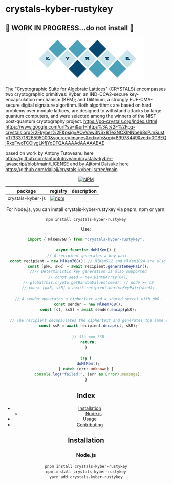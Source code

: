 # crystals-kyber-rustykey

## 🚧 WORK IN PROGRESS...do not install 🚧

<p align="center">
  <img src="./kyber.png"/>
</p>

The "Cryptographic Suite for Algebraic Lattices" (CRYSTALS) encompasses two cryptographic primitives: Kyber, an IND-CCA2-secure key-encapsulation mechanism (KEM); and Dilithium, a strongly EUF-CMA-secure digital signature algorithm. Both algorithms are based on hard problems over module lattices, are designed to withstand attacks by large quantum computers, and were selected among the winners of the NIST post-quantum cryptography project.
https://pq-crystals.org/index.shtml
https://www.google.com/url?sa=i&url=https%3A%2F%2Fpq-crystals.org%2Fkyber%2F&psig=AOvVaw3NSx8Te3NCXINNbe68sPJn&ust=1733371826595000&source=images&cd=vfe&opi=89978449&ved=0CBEQjRxqFwoTCOiygLKfjYoDFQAAAAAdAAAAABAE

based on work by Antony Tutoveanu here https://github.com/antontutoveanu/crystals-kyber-javascript/blob/main/LICENSE
and by Ajitomi Daisuke here https://github.com/dajiaji/crystals-kyber-js/tree/main


<div align="center">
<a href="https://www.npmjs.com/package/crystals-kyber-rustykey"><img src="https://img.shields.io/npm/v/crystals-kyber-rustykey" alt="NPM"/></a>


| package           | registry                                                                                                                  | description                                                                                                                                                                                                                          |
| ----------------- | ------------------------------------------------------------------------------------------------------------------------- | ------------------------------------------------------------------------------------------------------------------------------------------------------------------------------------------------------------------------------------ |
| crystals-kyber-js | [![npm](https://img.shields.io/npm/v/crystals-kyber-rustykey)](https://www.npmjs.com/package/crystals-kyber-rustykey) |         |


For Node.js, you can install crystals-kyber-rustykey via pnpm, npm or yarn:

```sh
npm install crystals-kyber-rustykey
```

Use:

```ts
import { MlKem768 } from "crystals-kyber-rustykey";

async function doMlKem() {
  // A recipient generates a key pair.
  const recipient = new MlKem768(); // MlKem512 and MlKem1024 are also available.
  const [pkR, skR] = await recipient.generateKeyPair();
  //// Deterministic key generation is also supported
  // const seed = new Uint8Array(64);
  // globalThis.crypto.getRandomValues(seed); // node >= 19
  // const [pkR, skR] = await recipient.deriveKeyPair(seed);

  // A sender generates a ciphertext and a shared secret with pkR.
  const sender = new MlKem768();
  const [ct, ssS] = await sender.encap(pkR);

  // The recipient decapsulates the ciphertext and generates the same shared secret with skR.
  const ssR = await recipient.decap(ct, skR);

  // ssS === ssR
  return;
}

try {
  doMlKem();
} catch (err: unknown) {
  console.log("failed:", (err as Error).message);
}
```

## Index

- [Installation](#installation)
  - [Node.js](#nodejs)
- [Usage](#usage)
- [Contributing](#contributing)

## Installation

### Node.js

```sh
pnpm install crystals-kyber-rustykey
npm install crystals-kyber-rustykey
yarn add crystals-kyber-rustykey
```
